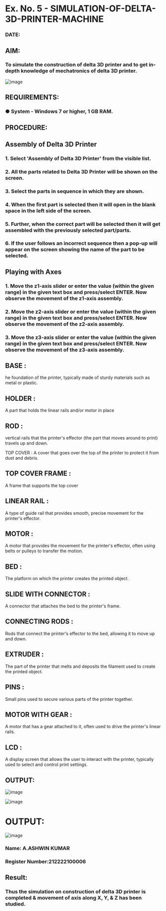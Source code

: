 # Ex. No. 5 - SIMULATION-OF-DELTA-3D-PRINTER-MACHINE

### DATE: 
## AIM:
### To simulate the construction of delta 3D printer and to get in-depth knowledge of mechatronics of delta 3D printer.

![image](https://github.com/Sellakumar1987/Ex.-No.-5---SIMULATION-OF-DELTA-3D-PRINTER-MACHINE/assets/113594316/c784471e-098f-456d-9c1b-e9f0ce56cc9b)

## REQUIREMENTS:
### ●	System - Windows 7 or higher, 1 GB RAM.

## PROCEDURE:

## Assembly of Delta 3D Printer
### 1.	Select 'Assembly of Delta 3D Printer' from the visible list.
### 2.	All the parts related to Delta 3D Printer will be shown on the screen.
### 3.	Select the parts in sequence in which they are shown.
### 4.	When the first part is selected then it will open in the blank space in the left side of the screen.
### 5.	Further, when the correct part will be selected then it will get assembled with the previously selected part/parts.
### 6.	If the user follows an incorrect sequence then a pop-up will appear on the screen showing the name of the part to be selected.

## Playing with Axes
### 1.	Move the z1-axis slider or enter the value (within the given range) in the given text box and press/select ENTER. Now observe the movement of the z1-axis assembly.
### 2.	Move the z2-axis slider or enter the value (within the given range) in the given text box and press/select ENTER. Now observe the movement of the z2-axis assembly.
### 3.	Move the z3-axis slider or enter the value (within the given range) in the given text box and press/select ENTER. Now observe the movement of the z3-axis assembly.
## BASE :
he foundation of the printer, typically made of sturdy materials such as metal or plastic.

## HOLDER :
A part that holds the linear rails and/or motor in place

## ROD :
vertical rails that the printer's effector (the part that moves around to print) travels up and down.

TOP COVER :
A cover that goes over the top of the printer to protect it from dust and debris.

## TOP COVER FRAME :
A frame that supports the top cover

## LINEAR RAIL :
A type of guide rail that provides smooth, precise movement for the printer's effector.

## MOTOR :
A motor that provides the movement for the printer's effector, often using belts or pulleys to transfer the motion.

## BED :
The platform on which the printer creates the printed object.

## SLIDE WITH CONNECTOR :
A connector that attaches the bed to the printer's frame.

## CONNECTING RODS :
Rods that connect the printer's effector to the bed, allowing it to move up and down.

## EXTRUDER :
The part of the printer that melts and deposits the filament used to create the printed object.

## PINS :
Small pins used to secure various parts of the printer together.

## MOTOR WITH GEAR :
A motor that has a gear attached to it, often used to drive the printer's linear rails.

## LCD :
A display screen that allows the user to interact with the printer, typically used to select and control print settings.

## OUTPUT:
![image](https://github.com/Sellakumar1987/Ex.-No.-5---SIMULATION-OF-DELTA-3D-PRINTER-MACHINE/assets/113594316/10304caa-3e0f-4c4a-bd73-3cadb477a64b)

![image](https://github.com/Sellakumar1987/Ex.-No.-5---SIMULATION-OF-DELTA-3D-PRINTER-MACHINE/assets/113594316/1f3e6b6d-0724-41dc-b7d2-15516060d066)

# OUTPUT:
![image](https://github.com/ASHWINKUMAR2903/Ex.-No.-5---SIMULATION-OF-DELTA-3D-PRINTER-MACHINE/assets/119407186/62196647-cf68-43e7-add6-ec176f0c5883)

### Name: A.ASHWIN KUMAR
### Register Number:212222100006

## Result: 
### Thus the simulation on construction of delta 3D printer is completed & movement of axis along X, Y, & Z has been studied.
